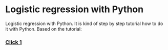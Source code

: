 # Logistic regression with Python 
Logistic regression with Python. It is kind of step by step tutorial how to do it with Python. Based on the tutorial:
### [Click 1](https://realpython.com/logistic-regression-python/#logistic-regression-overview)

